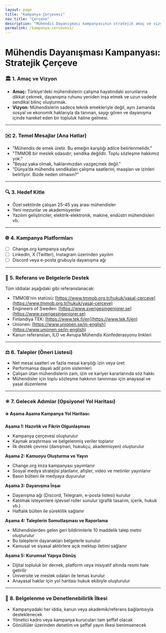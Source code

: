 ```yaml
---
layout: page
title: "Kampanya Çerçevesi"
nav_title: "Çerçeve"
description: "Mühendis Dayanışması kampanyasının stratejik amaç ve vizyonu"
permalink: /kampanya-cercevesi/
---
```


# Mühendis Dayanışması Kampanyası: Stratejik Çerçeve

### 🏛️ **1. Amaç ve Vizyon**

- **Amaç:** Türkiye'deki mühendislerin çalışma hayatındaki sorunlarına dikkat çekmek, dayanışma ruhunu yeniden inşa etmek ve uzun vadede sendikal bilinç oluşturmak.
- **Vizyon:** Mühendislerin sadece teknik emekleriyle değil, aynı zamanda sosyal ve ekonomik haklarıyla da tanınan, saygı gören ve dayanışma içinde hareket eden bir topluluk haline gelmesi.

---

### ✉️ **2. Temel Mesajlar (Ana Hatlar)**

- "Mühendis de emek üretir. Bu emeğin karşılığı adilce belirlenmelidir."
- "TMMOB bir meslek odasıdır; sendika değildir. Toplu sözleşme hakkımız yok."
- "Beyaz yaka olmak, haklarımızdan vazgeçmek değil."
- "Dünya’da mühendis sendikaları çalışma saatlerini, maaşları ve izinleri belirliyor. Bizde neden olmasın?"

---

### 🔍 **3. Hedef Kitle**

- Özel sektörde çalışan 25-45 yaş arası mühendisler
- Yeni mezunlar ve akademisyenler
- Yazılım geliştiriciler, elektrik-elektronik, makine, endüstri mühendisleri vb.

---

### 🌐 **4. Kampanya Platformları**

- [ ] Change.org kampanya sayfası
- [ ] LinkedIn, X (Twitter), Instagram üzerinden yayılım
- [ ] Discord veya e-posta grubuyla dayanışma ağı

---

### 🔗 **5. Referans ve Belgelerle Destek**

Tüm iddialar aşağıdaki gibi referanslanacak:
- TMMOB’nin statüsü: [https://www.tmmob.org.tr/hukuk/yasal-cerceve](https://www.tmmob.org.tr/hukuk/yasal-cerceve)
- Engineers of Sweden: [https://www.sverigesingenjorer.se](https://www.sverigesingenjorer.se)
- Finlandiya TEK: [https://www.tek.fi/en](https://www.tek.fi/en)
- Unionen: [https://www.unionen.se/in-english](https://www.unionen.se/in-english)
- Kanun referansları, ILO ve Avrupa Mühendis Konfederasyonu linkleri

---

### ⚖️ **6. Talepler (Öneri Listesi)**

- Net mesai saatleri ve fazla mesai karşılığı izin veya üret
- Performansa dayalı adil prim sistemleri
- Çalışan ütan mühendislerin zam, izin ve kariyer kararlarında söz hakkı
- Mühendisler için toplu sözleşme hakkının tanınması için anayasal ve yasal düzenleme

---

### ⚛️ **7. Gelecek Adımlar (Opsiyonel Yol Haritası)**

#### ✈️ Aşama Aşama Kampanya Yol Haritası:

**Aşama 1: Hazırlık ve Fikrin Olgunlaşması**
- Kampanya çerçevesi oluşturulur
- Kaynak araştırması ve belgelenmiş veriler toplanır
- İlk destek çevresi (danışman, hukukçu, akademisyen) oluşturulur

**Aşama 2: Kamuoyu Oluşturma ve Yayın**
- Change.org imza kampanyası yayımlanır
- Sosyal medya stratejisi planlanır, afişler, video ve metinler yayınlanır
- Basın bülteni ile medyaya duyurulur

**Aşama 3: Dayanışma İnşaı**
- Dayanışma ağı (Discord, Telegram, e-posta listesi) kurulur
- Katılmak isteyenlere işlevsel roller sunulur (grafik tasarım, içerik, hukuk vb.)
- Haftalık bülten ile süreklilik sağlanır

**Aşama 4: Taleplerin Somutlaşması ve Raporlama**
- Mühendislerden gelen geri bildirimlerle 10 maddelik talep metni oluşturulur
- Bu taleplerin dayanakları belgelerle sunulur
- Kamusal ve siyasal aktörlere açık mektup iletimi sağlanır

**Aşama 5: Kurumsal Yapıya Dönüş**
- Dijital topluluk bir dernek, platform veya inisiyatif altında resmi hale getirilir
- Üniversite ve meslek odaları ile temas kurulur
- Anayasal haklar için yol haritası hukuk ekibiyle oluşturulur

---

### 📑 **8. Belgelenme ve Denetlenebilirlik İlkesi**

- Kampanyadaki her iddia, kanun veya akademik/referans bağlantısıyla desteklenecek
- Yönetici kadro veya kampanya kurucuları tam şeffaf olacak
- Gönüllüler üzerinden denetim ve şeffaf yayın ilkesi benimsenecek

